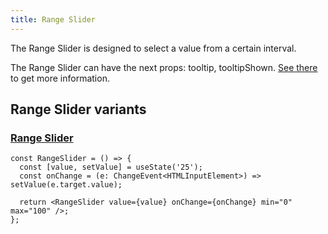 ```yaml
---
title: Range Slider
---
```


The Range Slider is designed to select a value from a certain interval.

The Range Slider can have the next props: tooltip, tooltipShown. [See there](/storybook/?path=/docs/core-progress-rangeslider--docs) to get more information.

## Range Slider variants

### [Range Slider](/storybook/?path=/story/core-progress-rangeslider--default-progress)

```tsx
const RangeSlider = () => {
  const [value, setValue] = useState('25');
  const onChange = (e: ChangeEvent<HTMLInputElement>) => setValue(e.target.value);

  return <RangeSlider value={value} onChange={onChange} min="0" max="100" />;
};
```
